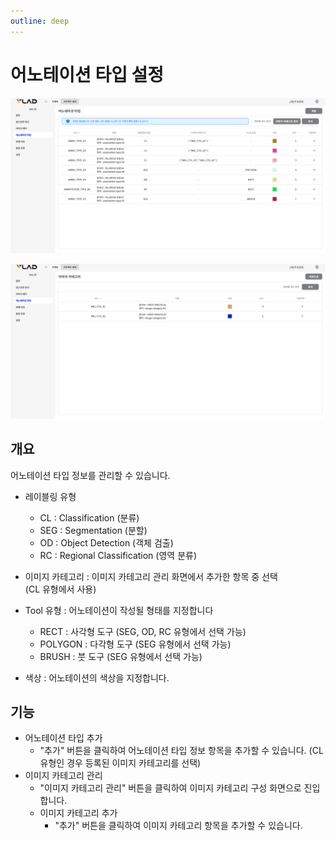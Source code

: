 ```yaml
---
outline: deep
---
```


# 어노테이션 타입 설정

![어노테이션 타입](/public/ko/project/project-settings-annotation-type.png)

![이미지 카테고리](/public/ko/project/project-settings-image-category.png)


## 개요
어노테이션 타입 정보를 관리할 수 있습니다.

- 레이블링 유형
  - CL : Classification (분류)
  - SEG : Segmentation (분할)
  - OD : Object Detection (객체 검출)
  - RC : Regional Classification (영역 분류)

- 이미지 카테고리 : 이미지 카테고리 관리 화면에서 추가한 항목 중 선택  
  (CL 유형에서 사용)

- Tool 유형 : 어노테이션이 작성될 형태를 지정합니다
  - RECT : 사각형 도구 (SEG, OD, RC 유형에서 선택 가능)
  - POLYGON : 다각형 도구 (SEG 유형에서 선택 가능)
  - BRUSH : 붓 도구 (SEG 유형에서 선택 가능)

- 색상 : 어노테이션의 색상을 지정합니다.

## 기능
- 어노테이션 타입 추가
  - "추가" 버튼을 클릭하여 어노테이션 타입 정보 항목을 추가할 수 있습니다.
    (CL 유형인 경우 등록된 이미지 카테고리를 선택)
- 이미지 카테고리 관리
  - "이미지 카테고리 관리" 버튼을 클릭하여 이미지 카테고리 구성 화면으로 진입합니다.
  - 이미지 카테고리 추가
    - "추가" 버튼을 클릭하여 이미지 카테고리 항목을 추가할 수 있습니다.
